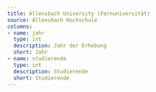 ```yaml
---
title: Allensbach University (Fernuniversität)
source: Allensbach Hochschule
columns:
- name: jahr
  type: int
  description: Jahr der Erhebung
  short: Jahr
- name: studierende
  type: int
  description: Studierende
  short: Studierende
---
```

